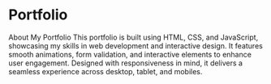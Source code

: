 # Portfolio
About My Portfolio This portfolio is built using HTML, CSS, and JavaScript, showcasing my skills in web development and interactive design. It features smooth animations, form validation, and interactive elements to enhance user engagement. Designed with responsiveness in mind, it delivers a seamless experience across desktop, tablet, and mobiles.
